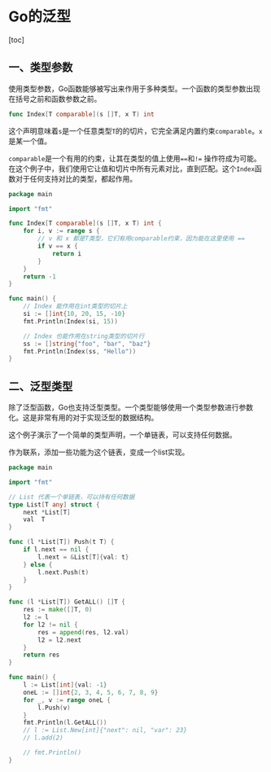 # Go的泛型

[toc]

## 一、类型参数

使用类型参数，Go函数能够被写出来作用于多种类型。一个函数的类型参数出现在括号之前和函数参数之前。

```go
func Index[T comparable](s []T, x T) int
```

这个声明意味着`s`是一个任意类型`T`的的切片，它完全满足内置约束`comparable`。`x`是某一个值。

`comparable`是一个有用的约束，让其在类型的值上使用`==`和`!=` 操作符成为可能。在这个例子中，我们使用它让值和切片中所有元素对比，直到匹配。这个`Index`函数对于任何支持对比的类型，都起作用。

```go
package main

import "fmt"

func Index[T comparable](s []T, x T) int {
	for i, v := range s {
		// v 和 x 都是T类型，它们有用comparable约束，因为能在这里使用 ==
		if v == x {
			return i
		}
	}
	return -1
}

func main() {
	// Index 能作用在int类型的切片上
	si := []int{10, 20, 15, -10}
	fmt.Println(Index(si, 15))

	// Index 也能作用在string类型的切片行
	ss := []string{"foo", "bar", "baz"}
	fmt.Println(Index(ss, "Hello"))
}
```

## 二、泛型类型

除了泛型函数，Go也支持泛型类型。一个类型能够使用一个类型参数进行参数化。这是非常有用的对于实现泛型的数据结构。

这个例子演示了一个简单的类型声明，一个单链表，可以支持任何数据。

作为联系，添加一些功能为这个链表，变成一个list实现。

```go
package main

import "fmt"

// List 代表一个单链表，可以持有任何数据
type List[T any] struct {
	next *List[T]
	val  T
}

func (l *List[T]) Push(t T) {
	if l.next == nil {
		l.next = &List[T]{val: t}
	} else {
		l.next.Push(t)
	}
}

func (l *List[T]) GetALL() []T {
	res := make([]T, 0)
	l2 := l
	for l2 != nil {
		res = append(res, l2.val)
		l2 = l2.next
	}
	return res
}

func main() {
	l := List[int]{val: -1}
	oneL := []int{2, 3, 4, 5, 6, 7, 8, 9}
	for _, v := range oneL {
		l.Push(v)
	}
	fmt.Println(l.GetALL())
	// l := List.New[int]{"next": nil, "var": 23}
	// l.add(2)

	// fmt.Println()
}
```

